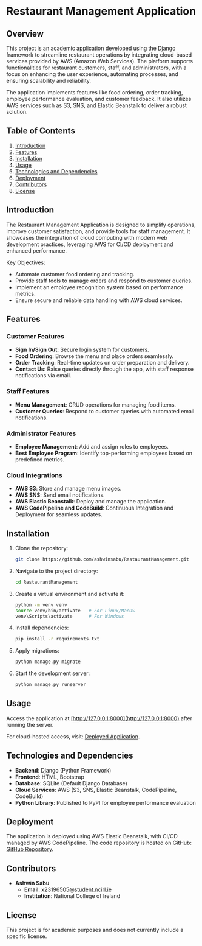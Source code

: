 
# Restaurant Management Application

## Overview

This project is an academic application developed using the Django framework to streamline restaurant operations by integrating cloud-based services provided by AWS (Amazon Web Services). The platform supports functionalities for restaurant customers, staff, and administrators, with a focus on enhancing the user experience, automating processes, and ensuring scalability and reliability. 

The application implements features like food ordering, order tracking, employee performance evaluation, and customer feedback. It also utilizes AWS services such as S3, SNS, and Elastic Beanstalk to deliver a robust solution.

## Table of Contents
1. [Introduction](#introduction)
2. [Features](#features)
3. [Installation](#installation)
4. [Usage](#usage)
5. [Technologies and Dependencies](#technologies-and-dependencies)
6. [Deployment](#deployment)
7. [Contributors](#contributors)
8. [License](#license)

## Introduction

The Restaurant Management Application is designed to simplify operations, improve customer satisfaction, and provide tools for staff management. It showcases the integration of cloud computing with modern web development practices, leveraging AWS for CI/CD deployment and enhanced performance.

Key Objectives:
- Automate customer food ordering and tracking.
- Provide staff tools to manage orders and respond to customer queries.
- Implement an employee recognition system based on performance metrics.
- Ensure secure and reliable data handling with AWS cloud services.

## Features

### Customer Features
- **Sign In/Sign Out**: Secure login system for customers.
- **Food Ordering**: Browse the menu and place orders seamlessly.
- **Order Tracking**: Real-time updates on order preparation and delivery.
- **Contact Us**: Raise queries directly through the app, with staff response notifications via email.

### Staff Features
- **Menu Management**: CRUD operations for managing food items.
- **Customer Queries**: Respond to customer queries with automated email notifications.

### Administrator Features
- **Employee Management**: Add and assign roles to employees.
- **Best Employee Program**: Identify top-performing employees based on predefined metrics.

### Cloud Integrations
- **AWS S3**: Store and manage menu images.
- **AWS SNS**: Send email notifications.
- **AWS Elastic Beanstalk**: Deploy and manage the application.
- **AWS CodePipeline and CodeBuild**: Continuous Integration and Deployment for seamless updates.

## Installation

1. Clone the repository:
   ```bash
   git clone https://github.com/ashwinsabu/RestaurantManagement.git
   ```
2. Navigate to the project directory:
   ```bash
   cd RestaurantManagement
   ```
3. Create a virtual environment and activate it:
   ```bash
   python -m venv venv
   source venv/bin/activate   # For Linux/MacOS
   venv\Scripts\activate      # For Windows
   ```
4. Install dependencies:
   ```bash
   pip install -r requirements.txt
   ```
5. Apply migrations:
   ```bash
   python manage.py migrate
   ```
6. Start the development server:
   ```bash
   python manage.py runserver
   ```

## Usage

Access the application at [http://127.0.0.1:8000](http://127.0.0.1:8000) after running the server. 

For cloud-hosted access, visit: [Deployed Application](http://x23196505cppproj.eba-fuaeduwk.eu-west-1.elasticbeanstalk.com/).

## Technologies and Dependencies

- **Backend**: Django (Python Framework)
- **Frontend**: HTML, Bootstrap
- **Database**: SQLite (Default Django Database)
- **Cloud Services**: AWS (S3, SNS, Elastic Beanstalk, CodePipeline, CodeBuild)
- **Python Library**: Published to PyPI for employee performance evaluation

## Deployment

The application is deployed using AWS Elastic Beanstalk, with CI/CD managed by AWS CodePipeline. The code repository is hosted on GitHub: [GitHub Repository](https://github.com/ashwinsabu/RestaurantManagement).

## Contributors

- **Ashwin Sabu**
  - **Email**: [x23196505@student.ncirl.ie](mailto:x23196505@student.ncirl.ie)
  - **Institution**: National College of Ireland

## License

This project is for academic purposes and does not currently include a specific license.
